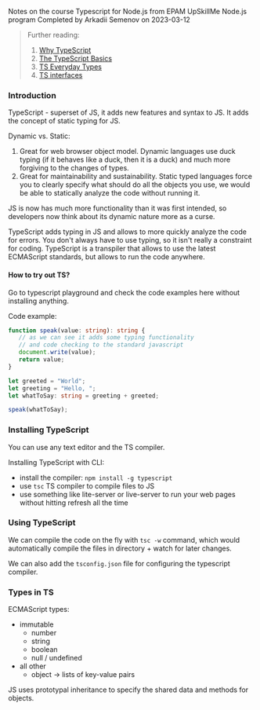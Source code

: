 Notes on the course Typescript for Node.js from EPAM UpSkillMe Node.js program
Completed by Arkadii Semenov on 2023-03-12

> Further reading:
>
> 1. [Why TypeScript](https://basarat.gitbook.io/typescript/getting-started/why-typescript)
> 2. [The TypeScript Basics](https://www.typescriptlang.org/docs/handbook/2/basic-types.html)
> 3. [TS Everyday Types](https://www.typescriptlang.org/docs/handbook/2/everyday-types.html)
> 4. [TS interfaces](https://basarat.gitbook.io/typescript/type-system/interfaces)

### Introduction

TypeScript - superset of JS, it adds new features and syntax to JS.
It adds the concept of static typing for JS.

Dynamic vs. Static:

1. Great for web browser object model. Dynamic languages use duck typing (if it behaves like a duck, then it is a duck) and much more forgiving to the changes of types.
2. Great for maintainability and sustainability. Static typed languages force you to clearly specify what should do all the objects you use, we would be able to statically analyze the code without running it.

JS is now has much more functionality than it was first intended, so developers now think about its dynamic nature more as a curse.

TypeScript adds typing in JS and allows to more quickly analyze the code for errors. You don't always have to use typing, so it isn't really a constraint for coding. TypeScript is a transpiler that allows to use the latest ECMAScript standards, but allows to run the code anywhere.

#### How to try out TS?

Go to typescript playground and check the code examples here without installing anything.

Code example:

```typescript
function speak(value: string): string {
   // as we can see it adds some typing functionality
   // and code checking to the standard javascript
   document.write(value);
   return value;
}

let greeted = "World";
let greeting = "Hello, ";
let whatToSay: string = greeting + greeted;

speak(whatToSay);
```

### Installing TypeScript

You can use any text editor and the TS compiler.

Installing TypeScript with CLI:

-  install the compiler: `npm install -g typescript`
-  use `tsc` TS compiler to compile files to JS
-  use something like lite-server or live-server to run your web pages without hitting refresh all the time

### Using TypeScript

We can compile the code on the fly with `tsc -w` command, which would automatically compile the files in directory + watch for later changes.

We can also add the `tsconfig.json` file for configuring the typescript compiler.

### Types in TS

ECMAScript types:

-  immutable
   -  number
   -  string
   -  boolean
   -  null / undefined
-  all other
   -  object -> lists of key-value pairs

JS uses prototypal inheritance to specify the shared data and methods for objects.
